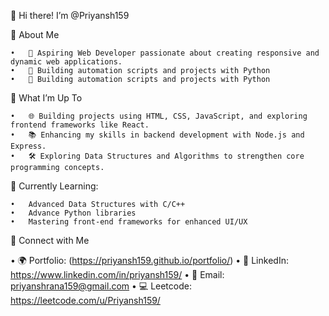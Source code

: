 👋 Hi there! I’m @Priyansh159

🚀 About Me

	•	🔭 Aspiring Web Developer passionate about creating responsive and dynamic web applications.
	•	🐍 Building automation scripts and projects with Python
	•	🎯 Building automation scripts and projects with Python
 

🌱 What I’m Up To

	•	🌐 Building projects using HTML, CSS, JavaScript, and exploring frontend frameworks like React.
	•	📚 Enhancing my skills in backend development with Node.js and Express.
	•	🛠 Exploring Data Structures and Algorithms to strengthen core programming concepts.

 🌱 Currently Learning:

	•	Advanced Data Structures with C/C++
	•	Advance Python libraries
	•	Mastering front-end frameworks for enhanced UI/UX

🔗 Connect with Me

•	🌍 Portfolio: (https://priyansh159.github.io/portfolio/)
•	💼 LinkedIn: https://www.linkedin.com/in/priyansh159/
•	📧 Email: priyanshrana159@gmail.com 
•	💻 Leetcode: https://leetcode.com/u/Priyansh159/
